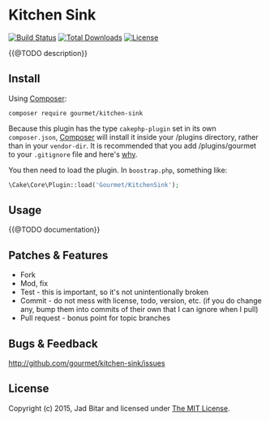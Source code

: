 # Kitchen Sink

[![Build Status](https://travis-ci.org/gourmet/kitchen-sink.svg?branch=master)](https://travis-ci.org/gourmet/kitchen-sink)
[![Total Downloads](https://poser.pugx.org/gourmet/kitchen-sink/downloads.svg)](https://packagist.org/packages/gourmet/kitchen-sink)
[![License](https://poser.pugx.org/gourmet/kitchen-sink/license.svg)](https://packagist.org/packages/gourmet/kitchen-sink)

{{@TODO description}}

## Install

Using [Composer][composer]:

```
composer require gourmet/kitchen-sink
```

Because this plugin has the type `cakephp-plugin` set in its own `composer.json`,
[Composer][composer] will install it inside your /plugins directory, rather than
in your `vendor-dir`. It is recommended that you add /plugins/gourmet to your
`.gitignore` file and here's [why][composer:ignore].

You then need to load the plugin. In `boostrap.php`, something like:

```php
\Cake\Core\Plugin::load('Gourmet/KitchenSink');
```

## Usage

{{@TODO documentation}}

## Patches & Features

* Fork
* Mod, fix
* Test - this is important, so it's not unintentionally broken
* Commit - do not mess with license, todo, version, etc. (if you do change any, bump them into commits of
their own that I can ignore when I pull)
* Pull request - bonus point for topic branches

## Bugs & Feedback

http://github.com/gourmet/kitchen-sink/issues

## License

Copyright (c) 2015, Jad Bitar and licensed under [The MIT License][mit].

[cakephp]:http://cakephp.org
[composer]:http://getcomposer.org
[composer:ignore]:http://getcomposer.org/doc/faqs/should-i-commit-the-dependencies-in-my-vendor-directory.md
[mit]:http://www.opensource.org/licenses/mit-license.php
